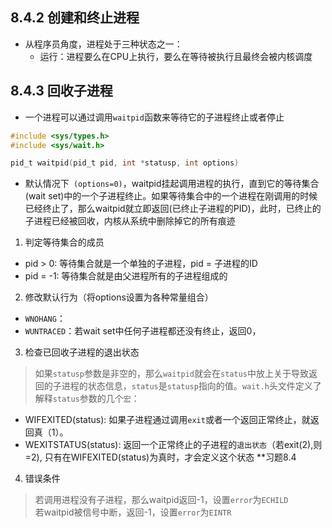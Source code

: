 ## 8.4.2 创建和终止进程
* 从程序员角度，进程处于三种状态之一：
  * 运行：进程要么在CPU上执行，要么在等待被执行且最终会被内核调度


## 8.4.3 回收子进程
* 一个进程可以通过调用`waitpid`函数来等待它的子进程终止或者停止
```C
#include <sys/types.h>
#include <sys/wait.h>

pid_t waitpid(pid_t pid, int *statusp, int options)
```
* 默认情况下` (options=0)`，waitpid挂起调用进程的执行，直到它的等待集合(wait set)中的一个子进程终止。如果等待集合中的一个进程在刚调用的时候已经终止了，那么waitpid就立即返回(已终止子进程的PID)，此时，已终止的子进程已经被回收，内核从系统中删除掉它的所有痕迹

1. 判定等待集合的成员
* pid > 0: 等待集合就是一个单独的子进程，pid = 子进程的ID
* pid = -1: 等待集合就是由父进程所有的子进程组成的

2. 修改默认行为（将options设置为各种常量组合）
* `WNOHANG`：
* `WUNTRACED`：若wait set中任何子进程都还没有终止，返回0，

3. 检查已回收子进程的退出状态
> 如果`statusp`参数是非空的，那么`waitpid`就会在`status`中放上关于导致返回的子进程的状态信息，`status`是`statusp`指向的值。`wait.h`头文件定义了解释`status`参数的几个`宏`：
* WIFEXITED(status): 如果子进程通过调用`exit`或者一个返回正常终止，就返回真（1）。
* WEXITSTATUS(status): 返回一个正常终止的子进程的`退出状态`（若exit(2),则=2), 只有在WIFEXITED(status)为真时，才会定义这个状态
**习题8.4

4. 错误条件
> 若调用进程没有子进程，那么waitpid返回-1，设置`error`为`ECHILD`  
> 若waitpid被信号中断，返回-1，设置`error`为`EINTR`

